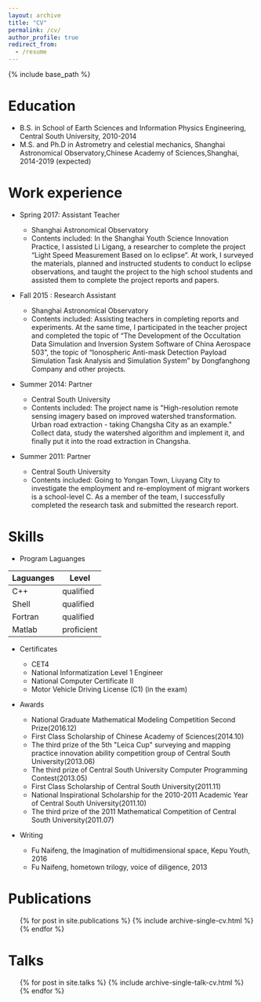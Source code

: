 ```yaml
---
layout: archive
title: "CV"
permalink: /cv/
author_profile: true
redirect_from:
  - /resume
---
```


{% include base_path %}

Education
======
* B.S. in School of Earth Sciences and Information Physics Engineering, Central South University, 2010-2014
* M.S. and Ph.D in Astrometry and celestial mechanics, Shanghai Astronomical Observatory,Chinese Academy of Sciences,Shanghai, 2014-2019 (expected)

Work experience
======

* Spring 2017: Assistant Teacher
  * Shanghai Astronomical Observatory
  * Contents included: In the Shanghai Youth Science Innovation Practice, I assisted Li Ligang, a researcher to complete the project “Light Speed Measurement Based on Io eclipse”. At work, I surveyed the materials, planned and instructed students to conduct Io eclipse observations,  and taught the project to the high school students and assisted them to complete the project reports and papers.
  
* Fall 2015 : Research Assistant
  * Shanghai Astronomical Observatory
  * Contents included: Assisting teachers in completing reports and experiments. At the same time, I participated in the teacher project and completed the topic of “The Development of the Occultation Data Simulation and Inversion System Software of China Aerospace 503”, the topic of “Ionospheric Anti-mask Detection Payload Simulation Task Analysis and Simulation System” by Dongfanghong Company and other projects.

* Summer 2014: Partner
  * Central South University
  * Contents included: The project name is "High-resolution remote sensing imagery based on improved watershed transformation. Urban road extraction - taking Changsha City as an example." Collect data, study the watershed algorithm and implement it, and finally put it into the road extraction in Changsha.
  
* Summer 2011: Partner
  * Central South University
  * Contents included: Going to Yongan Town, Liuyang City to investigate the employment and re-employment of migrant workers is a school-level C. As a member of the team, I successfully completed the research task and submitted the research report.

Skills
======

* Program Laguanges

|Laguanges|Level|
|---|---|
|C++       | qualified|
|Shell     | qualified|
|Fortran   | qualified|
|Matlab    | proficient|   

* Certificates
  * CET4
  * National Informatization Level 1 Engineer
  * National Computer Certificate II
  * Motor Vehicle Driving License (C1) (in the exam)
  
* Awards
  * National Graduate Mathematical Modeling Competition Second Prize(2016.12)
  * First Class Scholarship of Chinese Academy of Sciences(2014.10)
  * The third prize of the 5th "Leica Cup" surveying and mapping practice innovation ability competition group of Central South University(2013.06)
  * The third prize of Central South University Computer Programming Contest(2013.05)
  * First Class Scholarship of Central South University(2011.11)
  * National Inspirational Scholarship for the 2010-2011 Academic Year of Central South University(2011.10)
  * The third prize of the 2011 Mathematical Competition of Central South University(2011.07)

* Writing
  * Fu Naifeng, the Imagination of multidimensional space, Kepu Youth, 2016
  * Fu Naifeng, hometown trilogy, voice of diligence, 2013

Publications
======
  <ul>{% for post in site.publications %}
    {% include archive-single-cv.html %}
  {% endfor %}</ul>
  
Talks
======
  <ul>{% for post in site.talks %}
    {% include archive-single-talk-cv.html %}
  {% endfor %}</ul>
  